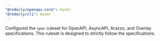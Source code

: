 ```yaml
---
"@redocly/openapi-core": minor
"@redocly/cli": minor
---
```


Configured the `spec` ruleset for OpenAPI, AsyncAPI, Arazzo, and Overlay specifications.
This ruleset is designed to strictly follow the specifications.
